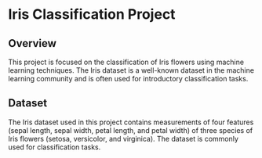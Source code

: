 # Iris Classification Project

## Overview

This project is focused on the classification of Iris flowers using machine learning techniques. 
The Iris dataset is a well-known dataset in the machine learning community and is often used for introductory classification tasks.



## Dataset

The Iris dataset used in this project contains measurements of four features (sepal length, sepal width, petal length, and petal width) of three species of Iris flowers (setosa, versicolor, and virginica).
The dataset is commonly used for classification tasks.


